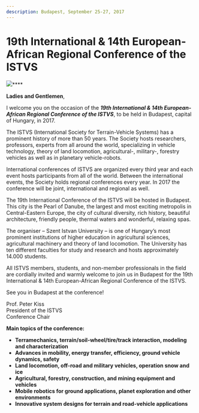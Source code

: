 ```yaml
---
description: Budapest, September 25-27, 2017
---
```


# 19th International & 14th European-African Regional Conference of the ISTVS

![](http://istvs2017.hu/wp-content/uploads/2016/07/Prof\_Dr\_Kiss\_Peter.jpg)****

**Ladies and Gentlemen**,

I welcome you on the occasion of the _**19th International & 14th European-African Regional Conference of the ISTVS**_, to be held in Budapest, capital of Hungary, in 2017.

The ISTVS (International Society for Terrain-Vehicle Systems) has a prominent history of more than 50 years. The Society hosts researchers, professors, experts from all around the world, specializing in vehicle technology, theory of land locomotion, agricultural-, military-, forestry vehicles as well as in planetary vehicle-robots.

International conferences of ISTVS are organized every third year and each event hosts participants from all of the world. Between the international events, the Society holds regional conferences every year. In 2017 the conference will be joint, international and regional as well.

The 19th International Conference of the ISTVS will be hosted in Budapest. This city is the Pearl of Danube, the largest and most exciting metropolis in Central-Eastern Europe, the city of cultural diversity, rich history, beautiful architecture, friendly people, thermal waters and wonderful, relaxing spas.

The organiser – Szent Istvan University – is one of Hungary’s most prominent institutions of higher education in agricultural sciences, agricultural machinery and theory of land locomotion. The University has ten different faculties for study and research and hosts approximately 14.000 students.

All ISTVS members, students, and non-member professionals in the field are cordially invited and warmly welcome to join us in Budapest for the 19th International & 14th European-African Regional Conference of the ISTVS.

See you in Budapest at the conference!

Prof. Peter Kiss\
President of the ISTVS\
Conference Chair

**Main topics of the conference:**

* **Terramechanics, terrain/soil-wheel/tire/track interaction, modeling and characterization**
* **Advances in mobility, energy transfer, efficiency, ground vehicle dynamics, safety**
* **Land locomotion, off-road and military vehicles, operation snow and ice**
* **Agricultural, forestry, construction, and mining equipment and vehicles**
* **Mobile robotics for ground applications, planet exploration and other environments**
* **Innovative system designs for terrain and road-vehicle applications**

<figure><img src=".gitbook/assets/home.png" alt=""><figcaption></figcaption></figure>



